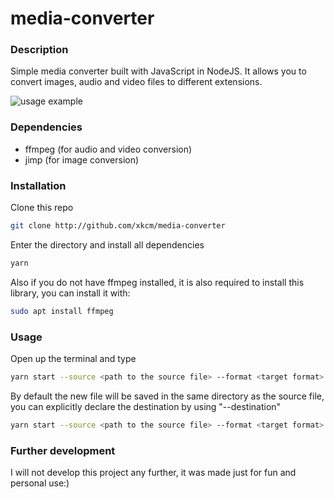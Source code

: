 # media-converter
### Description
Simple media converter built with JavaScript in NodeJS. It allows you to convert images, audio and video files to different extensions.

![usage example](https://i.imgur.com/MOjVrmu.gif)
### Dependencies
- ffmpeg (for audio and video conversion)
- jimp (for image conversion)
### Installation
Clone this repo
```bash
git clone http://github.com/xkcm/media-converter
```
Enter the directory and install all dependencies
```bash
yarn
```
Also if you do not have ffmpeg installed, it is also required to install this library, you can install it with:
```bash
sudo apt install ffmpeg
```
### Usage
Open up the terminal and type
```bash
yarn start --source <path to the source file> --format <target format>
```
By default the new file will be saved in the same directory as the source file, you can explicitly declare the destination by using "--destination"
```bash
yarn start --source <path to the source file> --format <target format> --destination <destination path>
```
### Further development
I will not develop this project any further, it was made just for fun and personal use:)
